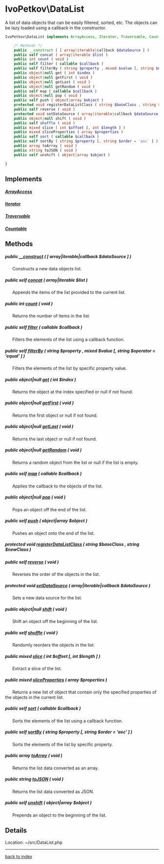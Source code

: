 # IvoPetkov\DataList

A list of data objects that can be easily filtered, sorted, etc. The objects can be lazy loaded using a callback in the constructor.

```php
IvoPetkov\DataList implements ArrayAccess, Iterator, Traversable, Countable {

	/* Methods */
	public __construct ( [ array|iterable|callback $dataSource ] )
	public self concat ( array|iterable $list )
	public int count ( void )
	public self filter ( callable $callback )
	public self filterBy ( string $property , mixed $value [, string $operator = 'equal' ] )
	public object|null get ( int $index )
	public object|null getFirst ( void )
	public object|null getLast ( void )
	public object|null getRandom ( void )
	public self map ( callable $callback )
	public object|null pop ( void )
	public self push ( object|array $object )
	protected void registerDataListClass ( string $baseClass , string $newClass )
	public self reverse ( void )
	protected void setDataSource ( array|iterable|callback $dataSource )
	public object|null shift ( void )
	public self shuffle ( void )
	public mixed slice ( int $offset [, int $length ] )
	public mixed sliceProperties ( array $properties )
	public self sort ( callable $callback )
	public self sortBy ( string $property [, string $order = 'asc' ] )
	public array toArray ( void )
	public string toJSON ( void )
	public self unshift ( object|array $object )

}
```

## Implements

##### [ArrayAccess](http://php.net/manual/en/class.arrayaccess.php)

##### [Iterator](http://php.net/manual/en/class.iterator.php)

##### [Traversable](http://php.net/manual/en/class.traversable.php)

##### [Countable](http://php.net/manual/en/class.countable.php)

## Methods

##### public [__construct](ivopetkov.datalist.__construct.method.md) ( [ array|iterable|callback $dataSource ] )

&nbsp;&nbsp;&nbsp;&nbsp;&nbsp;&nbsp;Constructs a new data objects list.

##### public self [concat](ivopetkov.datalist.concat.method.md) ( array|iterable $list )

&nbsp;&nbsp;&nbsp;&nbsp;&nbsp;&nbsp;Appends the items of the list provided to the current list.

##### public int [count](ivopetkov.datalist.count.method.md) ( void )

&nbsp;&nbsp;&nbsp;&nbsp;&nbsp;&nbsp;Returns the number of items in the list.

##### public self [filter](ivopetkov.datalist.filter.method.md) ( callable $callback )

&nbsp;&nbsp;&nbsp;&nbsp;&nbsp;&nbsp;Filters the elements of the list using a callback function.

##### public self [filterBy](ivopetkov.datalist.filterby.method.md) ( string $property , mixed $value [, string $operator = 'equal' ] )

&nbsp;&nbsp;&nbsp;&nbsp;&nbsp;&nbsp;Filters the elements of the list by specific property value.

##### public object|null [get](ivopetkov.datalist.get.method.md) ( int $index )

&nbsp;&nbsp;&nbsp;&nbsp;&nbsp;&nbsp;Returns the object at the index specified or null if not found.

##### public object|null [getFirst](ivopetkov.datalist.getfirst.method.md) ( void )

&nbsp;&nbsp;&nbsp;&nbsp;&nbsp;&nbsp;Returns the first object or null if not found.

##### public object|null [getLast](ivopetkov.datalist.getlast.method.md) ( void )

&nbsp;&nbsp;&nbsp;&nbsp;&nbsp;&nbsp;Returns the last object or null if not found.

##### public object|null [getRandom](ivopetkov.datalist.getrandom.method.md) ( void )

&nbsp;&nbsp;&nbsp;&nbsp;&nbsp;&nbsp;Returns a random object from the list or null if the list is empty.

##### public self [map](ivopetkov.datalist.map.method.md) ( callable $callback )

&nbsp;&nbsp;&nbsp;&nbsp;&nbsp;&nbsp;Applies the callback to the objects of the list.

##### public object|null [pop](ivopetkov.datalist.pop.method.md) ( void )

&nbsp;&nbsp;&nbsp;&nbsp;&nbsp;&nbsp;Pops an object off the end of the list.

##### public self [push](ivopetkov.datalist.push.method.md) ( object|array $object )

&nbsp;&nbsp;&nbsp;&nbsp;&nbsp;&nbsp;Pushes an object onto the end of the list.

##### protected void [registerDataListClass](ivopetkov.datalist.registerdatalistclass.method.md) ( string $baseClass , string $newClass )

##### public self [reverse](ivopetkov.datalist.reverse.method.md) ( void )

&nbsp;&nbsp;&nbsp;&nbsp;&nbsp;&nbsp;Reverses the order of the objects in the list.

##### protected void [setDataSource](ivopetkov.datalist.setdatasource.method.md) ( array|iterable|callback $dataSource )

&nbsp;&nbsp;&nbsp;&nbsp;&nbsp;&nbsp;Sets a new data source for the list.

##### public object|null [shift](ivopetkov.datalist.shift.method.md) ( void )

&nbsp;&nbsp;&nbsp;&nbsp;&nbsp;&nbsp;Shift an object off the beginning of the list.

##### public self [shuffle](ivopetkov.datalist.shuffle.method.md) ( void )

&nbsp;&nbsp;&nbsp;&nbsp;&nbsp;&nbsp;Randomly reorders the objects in the list.

##### public mixed [slice](ivopetkov.datalist.slice.method.md) ( int $offset [, int $length ] )

&nbsp;&nbsp;&nbsp;&nbsp;&nbsp;&nbsp;Extract a slice of the list.

##### public mixed [sliceProperties](ivopetkov.datalist.sliceproperties.method.md) ( array $properties )

&nbsp;&nbsp;&nbsp;&nbsp;&nbsp;&nbsp;Returns a new list of object that contain only the specified properties of the objects in the current list.

##### public self [sort](ivopetkov.datalist.sort.method.md) ( callable $callback )

&nbsp;&nbsp;&nbsp;&nbsp;&nbsp;&nbsp;Sorts the elements of the list using a callback function.

##### public self [sortBy](ivopetkov.datalist.sortby.method.md) ( string $property [, string $order = 'asc' ] )

&nbsp;&nbsp;&nbsp;&nbsp;&nbsp;&nbsp;Sorts the elements of the list by specific property.

##### public array [toArray](ivopetkov.datalist.toarray.method.md) ( void )

&nbsp;&nbsp;&nbsp;&nbsp;&nbsp;&nbsp;Returns the list data converted as an array.

##### public string [toJSON](ivopetkov.datalist.tojson.method.md) ( void )

&nbsp;&nbsp;&nbsp;&nbsp;&nbsp;&nbsp;Returns the list data converted as JSON.

##### public self [unshift](ivopetkov.datalist.unshift.method.md) ( object|array $object )

&nbsp;&nbsp;&nbsp;&nbsp;&nbsp;&nbsp;Prepends an object to the beginning of the list.

## Details

Location: ~/src/DataList.php

---

[back to index](index.md)

